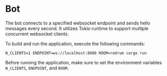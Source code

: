 Bot
===

The bot connects to a specified websocket endpoint and sends hello messages every second. It utilizes Tokio runtime to support multiple concurrent websocket clients.

To build and run the application, execute the following commands:

```
N_CLIENTS=1 ENDPOINT=ws://localhost:8080 ROOM=redrum cargo run
``` 

Before running the application, make sure to set the environment variables `N_CLIENTS`, `ENDPOINT`, and `ROOM`.